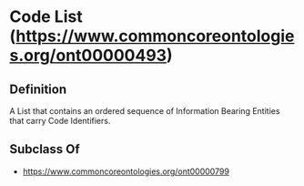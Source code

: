 # Code List (https://www.commoncoreontologies.org/ont00000493)

## Definition
A List that contains an ordered sequence of Information Bearing Entities that carry Code Identifiers.

## Subclass Of
- https://www.commoncoreontologies.org/ont00000799

